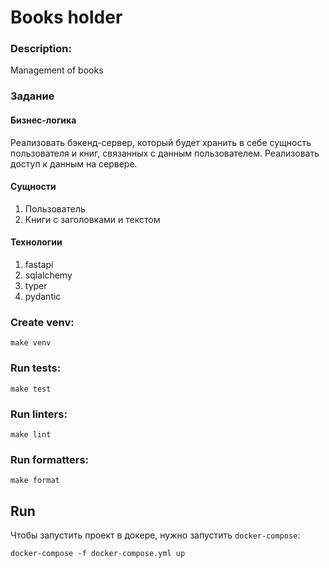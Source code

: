 # Books holder

### Description:
Management of books

### Задание

#### Бизнес-логика

Реализовать бэкенд-сервер, который будет хранить в себе сущность пользователя и книг, связанных с данным пользователем.
Реализовать доступ к данным на сервере.

#### Сущности
1. Пользователь
1. Книги с заголовками и текстом

#### Технологии
1. fastapi
1. sqlalchemy
1. typer
1. pydantic

### Create venv:
    make venv

### Run tests:
    make test

### Run linters:
    make lint

### Run formatters:
    make format

## Run

Чтобы запустить проект в докере, нужно запустить `docker-compose`:

    docker-compose -f docker-compose.yml up

